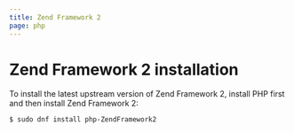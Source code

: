 ```yaml
---
title: Zend Framework 2
page: php
---
```


# Zend Framework 2 installation

To install the latest upstream version of Zend Framework 2, install PHP first and then install Zend Framework 2:

```
$ sudo dnf install php-ZendFramework2
```
